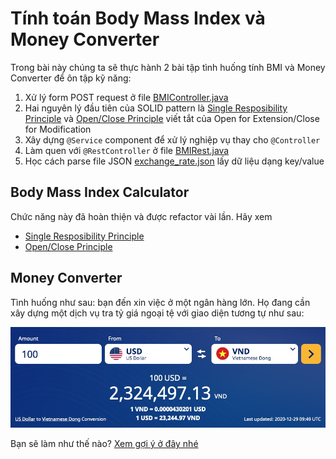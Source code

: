# Tính toán Body Mass Index và Money Converter

Trong bài này chúng ta sẽ thực hành 2 bài tập tình huống tính BMI và Money Converter để ôn tập kỹ năng:

1. Xử lý form POST request ở file [BMIController.java](src/main/java/vn/techmaster/bmi/controller/BMIController.java)
2. Hai nguyên lý đầu tiên của SOLID pattern là [Single Resposibility Principle](SingleResponsibility.md) và [Open/Close Principle](OpenClose.md) viết tắt của Open for Extension/Close for Modification
3. Xây dựng ```@Service``` component để xử lý nghiệp vụ thay cho ```@Controller```
4. Làm quen với ```@RestController``` ở file [BMIRest.java](src/main/java/vn/techmaster/bmi/rest/BMIRest.java)
5. Học cách parse file JSON [exchange_rate.json](src/main/resources/static/exchange_rate.json) lấy dữ liệu dạng key/value

## Body Mass Index Calculator

Chức năng này đã hoàn thiện và được refactor vài lần. Hãy xem
- [Single Resposibility Principle](SingleResponsibility.md)
- [Open/Close Principle](OpenClose.md) 

## Money Converter

Tình huống như sau: bạn đến xin việc ở một ngân hàng lớn. Họ đang cần xây dựng một dịch vụ tra tỷ giá ngoại tệ với giao diện tương tự như sau:

![Money Converter](images/money_converter.jpg)

Bạn sẽ làm như thế nào? [Xem gợi ý ở đây nhé](MoneyConverter.md)